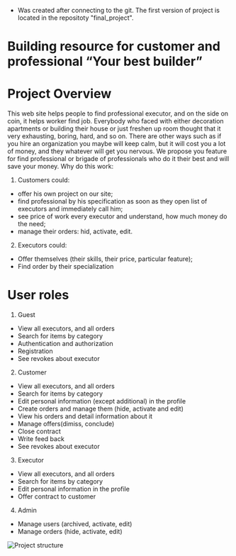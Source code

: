 * Was created after connecting to the git. The first version of project is located in the repositoty "final_project".

# Building resource for customer and professional “Your best builder”

# Project Overview

This web site helps people to find professional executor, and on the side on coin, it helps worker find job. Everybody who faced with either decoration apartments or building their house or just freshen up room thought that it very exhausting, boring, hard, and so on. There are other ways such as if you hire an organization you maybe will keep calm, but it will cost you a lot of money, and they whatever will get you nervous. We propose you feature for find professional or brigade of professionals who do it their best and will save your money. Why do this work:
1)	Customers could:
-	offer his own project on our site;
-	find professional by his specification as soon as they open list of executors and immediately call him;
-	see price of work every executor and understand, how much money do the need;
-	manage their orders: hid, activate, edit.
2)	Executors could:
-	Offer themselves (their skills, their price, particular feature);
-	Find order by their specialization

# User roles
1)	Guest
-	View all executors, and all orders
-	Search for items by category 
-	Authentication and authorization
-	Registration
-	See revokes about executor
2)	Customer
-	View all executors, and all orders
-	Search for items by category
-	Edit personal information (except additional) in the profile
-	Create orders and manage them (hide, activate and edit)
-	View his orders and detail information about it
-	Manage offers(dimiss, conclude)
-	Close contract
-	Write feed back
-	See revokes about executor
3)	Executor
-	View all executors, and all orders
-	Search for items by category 
-	Edit personal information in the profile
-	Offer contract to customer
4) Admin
-	Manage users (archived, activate, edit) 
-	Manage orders (hide, activate, edit)

![Project structure](https://user-images.githubusercontent.com/71207387/129571471-9f99866e-6378-42ad-8ed2-4dfea752b157.png)






